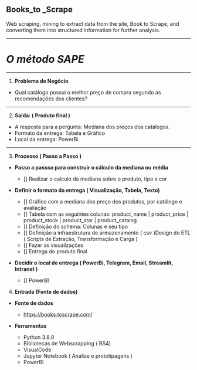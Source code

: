 ## **Books_to _Scrape**
 Web scraping, mining to extract data from the site, Book to Scrape, and converting them into structured information for further analysis.
***
# _**O método SAPE**_
***
1.	**Problema de Negócio**
- Qual catálogo possui o melhor preço de compra segundo as recomendações dos clientes?
***
2.	**Saída: ( Produto final )**
- A resposta para a pergunta: Mediana dos preços dos catálogos.
- Formato da entrega: Tabela e Gráfico
- Local da entrega: PowerBi
***
3.	**Processo ( Passo a Passo )**
- **Passo a passso para construir o cálculo da mediana ou média**
   - [] Realizar o calculo da mediana sobre o produto, tipo e cor

- **Definir o formato da entrega ( Visualização, Tabela, Texto)**
   - [] Gráfico com a mediana dos preço dos produtos, por catálogo e avaliação 
   - [] Tabela com as seguintes colunas: product_name | product_price | product_stock | product_star | product_catalog
   - [] Definição do schema: Colunas e seu tipo
   - [] Definição a infraestrutura de armazenamento ( csv )Design do ETL ( Scripts de Extração, Transformação e Carga )
   - [] Fazer as visualizações
   - [] Entrega do produto final

- **Decidir o local de entrega ( PowerBi, Telegram, Email, Streamlit, Intranet )**
   - [] PowerBI

4.	**Entrada (Fonte de dados)**

- **Fonte de dados**
   * https://books.toscrape.com/

- **Ferramentas**
   * Python 3.8.0
   * Bibliotecas de Webscrapping ( BS4)
   * VisualCode
   * Jupyter Notebook ( Analise e prototipagens )
   * PowerBI
